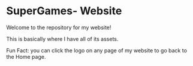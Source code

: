 # SuperGames- Website

Welcome to the repository for my website!

This is basically where I have all of its assets.

Fun Fact: you can click the logo on any page of my website to go back to the Home page.
